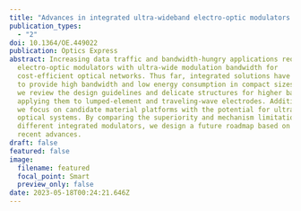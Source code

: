 ```yaml
---
title: "Advances in integrated ultra-wideband electro-optic modulators "
publication_types:
  - "2"
doi: 10.1364/OE.449022
publication: Optics Express
abstract: Increasing data traffic and bandwidth-hungry applications require
  electro-optic modulators with ultra-wide modulation bandwidth for
  cost-efficient optical networks. Thus far, integrated solutions have emerged
  to provide high bandwidth and low energy consumption in compact sizes. Here,
  we review the design guidelines and delicate structures for higher bandwidth,
  applying them to lumped-element and traveling-wave electrodes. Additionally,
  we focus on candidate material platforms with the potential for ultra-wideband
  optical systems. By comparing the superiority and mechanism limitations of
  different integrated modulators, we design a future roadmap based on the
  recent advances.
draft: false
featured: false
image:
  filename: featured
  focal_point: Smart
  preview_only: false
date: 2023-05-18T00:24:21.646Z
---
```

